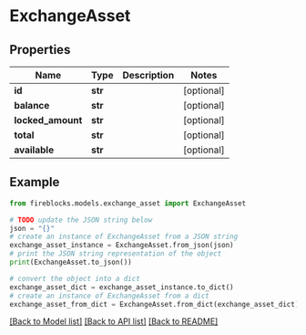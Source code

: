 # ExchangeAsset


## Properties

Name | Type | Description | Notes
------------ | ------------- | ------------- | -------------
**id** | **str** |  | [optional] 
**balance** | **str** |  | [optional] 
**locked_amount** | **str** |  | [optional] 
**total** | **str** |  | [optional] 
**available** | **str** |  | [optional] 

## Example

```python
from fireblocks.models.exchange_asset import ExchangeAsset

# TODO update the JSON string below
json = "{}"
# create an instance of ExchangeAsset from a JSON string
exchange_asset_instance = ExchangeAsset.from_json(json)
# print the JSON string representation of the object
print(ExchangeAsset.to_json())

# convert the object into a dict
exchange_asset_dict = exchange_asset_instance.to_dict()
# create an instance of ExchangeAsset from a dict
exchange_asset_from_dict = ExchangeAsset.from_dict(exchange_asset_dict)
```
[[Back to Model list]](../README.md#documentation-for-models) [[Back to API list]](../README.md#documentation-for-api-endpoints) [[Back to README]](../README.md)


